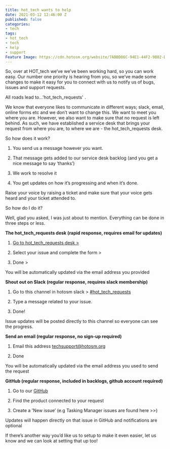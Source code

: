 ```yaml
---
title: hot_tech wants to help
date: 2021-03-12 12:46:00 Z
published: false
categories:
- tech
tags:
- hot_tech
- tech
- help
- support
Feature Image: https://cdn.hotosm.org/website/7ABBD86C-94E1-44F2-9B82-D85C600F6FBF.jpeg
---
```


So, over at HOT_tech we’ve we’ve been working hard, so you can work easy. Our number one priority is hearing from you, so we’ve made some changes to make it easy for you to connect with us to notify us of bugs, issues and support requests.

All roads lead to…'hot_tech_requests'  .

We know that everyone likes to communicate in different ways; slack, email, online forms etc and we don’t want to change this. We want to meet you where you are. However, we also want to make sure that no request is left behind. As such, we have established a service desk that brings your request from where you are, to where we are - the hot_tech_requests desk.

So how does it work?

1. You send us a message however you want.

2. That message gets added to our service desk backlog (and you get a nice message to say ‘thanks’)

3. We work to resolve it

4. You get updates on how it’s progressing and when it’s done.

Raise your voice by raising a ticket and make sure that your voice gets heard and your ticket attended to.

So how do I do it?

Well, glad you asked, I was just about to mention. Everything can be done in three steps or less.

**The hot_tech_requests desk  (rapid response, requires email for updates)**

1. [Go to hot_tech_requests desk >](https://hotosm.atlassian.net/servicedesk/customer/portal/4)

2. Select your issue and complete the form >

3. Done >

You will be automatically updated via the email address you provided

**Shout out on Slack  (regular response, requires slack membership)**

1. Go to this channel in hotosm slack > [#hot_tech_requests](https://hotosm.slack.com/archives/C01B81Q8XC3)

2. Type a message related to your issue.

3. Done!

Issue updates will be posted directly to this channel so everyone can see the progress.

**Send an email   (regular response, no sign-up required)**

1. Email this address techsupport@hotosm.org

2. Done

You will be automatically updated via the email address you used to send the request

**GitHub   (regular response, included in backlogs, github account required)**

1. Go to our [GitHub](https://github.com/hotosm)

2. Find the product connected to your request

3. Create a 'New issue’  (e.g Tasking Manager issues are found here >>)

Updates will happen directly on that issue in GitHub and notifications are optional

If there’s another way you’d like us to setup to make it even easier, let us know and we can look at setting that up too!